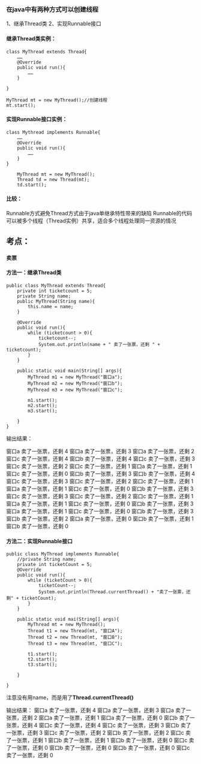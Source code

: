 ### 在java中有两种方式可以创建线程

1、继承Thread类
2、实现Runnable接口

#### 继承Thread类实例：

    class MyThread extends Thread{
        ……
        @Override
        public void run(){
            ……
        }
    
    }
    
    MyThread mt = new MyThread();//创建线程
    mt.start();

#### 实现Runnable接口实例：

    class Mythread implements Runnable{
        ……
        @Override
        public void run(){
            ……
        }
    }
    
        MyThread mt = new MyThread();
        Thread td = new Thread(mt);
        td.start();

#### 比较：

Runnable方式避免Thread方式由于java单继承特性带来的缺陷
Runnable的代码可以被多个线程（Thread实例）共享，适合多个线程处理同一资源的情况

## 考点：
#### 卖票

#### 方法一：继承Thread类

    public class MyThread extends Thread{
        private int ticketcount = 5;
        private String name;
        public MyThread(String name){
            this.name = name;
        }
    
        @Override
        public void run(){
            while (ticketcount > 0){
                ticketcount--;
                System.out.println(name + " 卖了一张票，还剩 " + ticketcount);
            }
        }
    
        public static void main(String[] args){
            MyThread m1 = new MyThread("窗口a");
            MyThread m2 = new MyThread("窗口b");
            MyThread m3 = new MyThread("窗口c");
    
            m1.start();
            m2.start();
            m3.start();
    
        }
    }

输出结果：

窗口a 卖了一张票，还剩 4
窗口a 卖了一张票，还剩 3
窗口a 卖了一张票，还剩 2
窗口c 卖了一张票，还剩 4
窗口b 卖了一张票，还剩 4
窗口c 卖了一张票，还剩 3
窗口c 卖了一张票，还剩 2
窗口c 卖了一张票，还剩 1
窗口a 卖了一张票，还剩 1
窗口c 卖了一张票，还剩 0
窗口b 卖了一张票，还剩 3
窗口b 卖了一张票，还剩 4
窗口c 卖了一张票，还剩 3
窗口c 卖了一张票，还剩 2
窗口c 卖了一张票，还剩 1
窗口a 卖了一张票，还剩 1
窗口c 卖了一张票，还剩 0
窗口b 卖了一张票，还剩 3
窗口c 卖了一张票，还剩 3
窗口c 卖了一张票，还剩 2
窗口c 卖了一张票，还剩 1
窗口a 卖了一张票，还剩 1
窗口c 卖了一张票，还剩 0
窗口b 卖了一张票，还剩 3
窗口a 卖了一张票，还剩 1
窗口c 卖了一张票，还剩 0
窗口b 卖了一张票，还剩 3
窗口b 卖了一张票，还剩 2
窗口a 卖了一张票，还剩 0
窗口b 卖了一张票，还剩 1
窗口b 卖了一张票，还剩 0

#### 方法二：实现Runnable接口

    public class MyThread implements Runnable{
        //private String name;
        private int ticketCount = 5;
        @Override
        public void run(){
            while (ticketCount > 0){
                ticketCount--;
                System.out.println(Thread.currentThread() + "卖了一张票，还剩" + ticketCount);
            }
        }
    
        public static void mai(String[] args){
            MyThread mt = new MyThread();
            Thread t1 = new Thread(mt, "窗口A");
            Thread t2 = new Thread(mt, "窗口B");
            Thread t3 = new Thread(mt, "窗口C");
    
            t1.start();
            t2.start();
            t3.start();
    
        }
        
    }

注意没有用name，而是用了**Thread.currentThread()**

输出结果：
窗口a 卖了一张票，还剩 4
窗口a 卖了一张票，还剩 3
窗口a 卖了一张票，还剩 2
窗口a 卖了一张票，还剩 1
窗口a 卖了一张票，还剩 0
窗口b 卖了一张票，还剩 4
窗口c 卖了一张票，还剩 4
窗口c 卖了一张票，还剩 3
窗口b 卖了一张票，还剩 3
窗口c 卖了一张票，还剩 2
窗口b 卖了一张票，还剩 2
窗口c 卖了一张票，还剩 1
窗口b 卖了一张票，还剩 1
窗口b 卖了一张票，还剩 0
窗口c 卖了一张票，还剩 0
窗口b 卖了一张票，还剩 0
窗口b 卖了一张票，还剩 0
窗口c 卖了一张票，还剩 0

